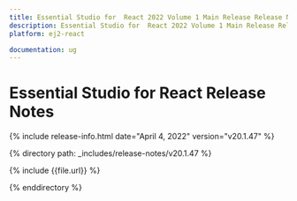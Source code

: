 ```yaml
---
title: Essential Studio for  React 2022 Volume 1 Main Release Release Notes  
description: Essential Studio for  React 2022 Volume 1 Main Release Release Notes  
platform: ej2-react

documentation: ug
---
```


# Essential Studio for  React   Release Notes  

{% include release-info.html date="April 4, 2022"  version="v20.1.47" %} 

{% directory path: _includes/release-notes/v20.1.47 %}

{% include {{file.url}} %}

{% enddirectory %}
